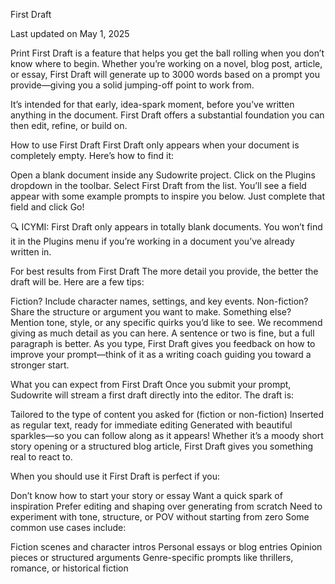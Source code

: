 First Draft

Last updated on May 1, 2025

Print
First Draft is a feature that helps you get the ball rolling when you don’t know where to begin. Whether you’re working on a novel, blog post, article, or essay, First Draft will generate up to 3000 words based on a prompt you provide—giving you a solid jumping-off point to work from.

It’s intended for that early, idea-spark moment, before you’ve written anything in the document. First Draft offers a substantial foundation you can then edit, refine, or build on.

How to use First Draft
First Draft only appears when your document is completely empty. Here’s how to find it:

Open a blank document inside any Sudowrite project.
Click on the Plugins dropdown in the toolbar.
Select First Draft from the list.
You’ll see a field appear with some example prompts to inspire you below. Just complete that field and click Go!

 
🔍
ICYMI: First Draft only appears in totally blank documents. You won’t find it in the Plugins menu if you’re working in a document you’ve already written in.

 
For best results from First Draft
The more detail you provide, the better the draft will be. Here are a few tips:

Fiction? Include character names, settings, and key events.
Non-fiction? Share the structure or argument you want to make.
Something else? Mention tone, style, or any specific quirks you’d like to see.
We recommend giving as much detail as you can here. A sentence or two is fine, but a full paragraph is better. As you type, First Draft gives you feedback on how to improve your prompt—think of it as a writing coach guiding you toward a stronger start.

What you can expect from First Draft
Once you submit your prompt, Sudowrite will stream a first draft directly into the editor. The draft is:

Tailored to the type of content you asked for (fiction or non-fiction)
Inserted as regular text, ready for immediate editing
Generated with beautiful sparkles—so you can follow along as it appears!
Whether it’s a moody short story opening or a structured blog article, First Draft gives you something real to react to.

When you should use it
First Draft is perfect if you:

Don’t know how to start your story or essay
Want a quick spark of inspiration
Prefer editing and shaping over generating from scratch
Need to experiment with tone, structure, or POV without starting from zero
Some common use cases include:

Fiction scenes and character intros
Personal essays or blog entries
Opinion pieces or structured arguments
Genre-specific prompts like thrillers, romance, or historical fiction